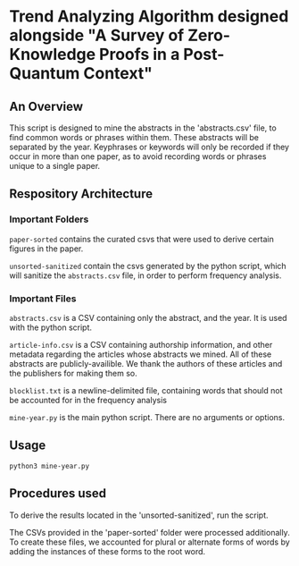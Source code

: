 # Trend Analyzing Algorithm designed alongside "A Survey of Zero-Knowledge Proofs in a Post-Quantum Context"
## An Overview
This script is designed to mine the abstracts in the 'abstracts.csv' file, to find common words or phrases within them. These abstracts will be separated by the year. Keyphrases or keywords will only be recorded if they occur in more than one paper, as to avoid recording words or phrases unique to a single paper. 

## Respository Architecture

### Important Folders
`paper-sorted` contains the curated csvs that were used to derive certain figures in the paper.

`unsorted-sanitized` contain the csvs generated by the python script, which will sanitize the `abstracts.csv` file, in order to perform frequency analysis.

### Important Files

`abstracts.csv` is a CSV containing only the abstract, and the year. It is used with the python script.

`article-info.csv` is a CSV containing authorship information, and other metadata regarding the articles whose abstracts we mined. All of these abstracts are publicly-availible. We thank the authors of these articles and the publishers for making them so. 

`blocklist.txt` is a newline-delimited file, containing words that should not be accounted for in the frequency analysis

`mine-year.py` is the main python script. There are no arguments or options.

## Usage

`python3 mine-year.py`


## Procedures used
To derive the results located in the 'unsorted-sanitized', run the script. 

The CSVs provided in the 'paper-sorted' folder were processed additionally. To create these files, we accounted for plural or alternate forms of words by adding the instances of these forms to the root word. 
